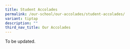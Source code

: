 ```yaml
---
title: Student Accolades
permalink: /our-school/our-accolades/student-accolades/
variant: tiptap
description: ""
third_nav_title: Our Accolades
---
```

<p>To be updated.</p>